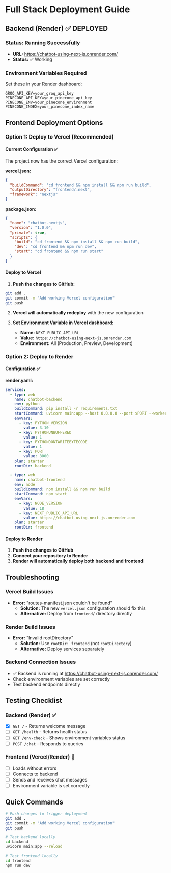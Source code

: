 # Full Stack Deployment Guide

## Backend (Render) ✅ DEPLOYED

### Status: Running Successfully
- **URL:** https://chatbot-using-next-js.onrender.com/
- **Status:** ✅ Working

### Environment Variables Required
Set these in your Render dashboard:
```
GROQ_API_KEY=your_groq_api_key
PINECONE_API_KEY=your_pinecone_api_key
PINECONE_ENV=your_pinecone_environment
PINECONE_INDEX=your_pinecone_index_name
```

## Frontend Deployment Options

### Option 1: Deploy to Vercel (Recommended)

#### Current Configuration ✅

The project now has the correct Vercel configuration:

**vercel.json:**
```json
{
  "buildCommand": "cd frontend && npm install && npm run build",
  "outputDirectory": "frontend/.next",
  "framework": "nextjs"
}
```

**package.json:**
```json
{
  "name": "chatbot-nextjs",
  "version": "1.0.0",
  "private": true,
  "scripts": {
    "build": "cd frontend && npm install && npm run build",
    "dev": "cd frontend && npm run dev",
    "start": "cd frontend && npm run start"
  }
}
```

#### Deploy to Vercel

1. **Push the changes to GitHub:**
```bash
git add .
git commit -m "Add working Vercel configuration"
git push
```

2. **Vercel will automatically redeploy** with the new configuration

3. **Set Environment Variable in Vercel dashboard:**
   - **Name:** `NEXT_PUBLIC_API_URL`
   - **Value:** `https://chatbot-using-next-js.onrender.com`
   - **Environment:** All (Production, Preview, Development)

### Option 2: Deploy to Render

#### Configuration ✅

**render.yaml:**
```yaml
services:
  - type: web
    name: chatbot-backend
    env: python
    buildCommand: pip install -r requirements.txt
    startCommand: uvicorn main:app --host 0.0.0.0 --port $PORT --workers 1 --log-level info
    envVars:
      - key: PYTHON_VERSION
        value: 3.10
      - key: PYTHONUNBUFFERED
        value: 1
      - key: PYTHONDONTWRITEBYTECODE
        value: 1
      - key: PORT
        value: 8000
    plan: starter
    rootDir: backend

  - type: web
    name: chatbot-frontend
    env: node
    buildCommand: npm install && npm run build
    startCommand: npm start
    envVars:
      - key: NODE_VERSION
        value: 18
      - key: NEXT_PUBLIC_API_URL
        value: https://chatbot-using-next-js.onrender.com
    plan: starter
    rootDir: frontend
```

#### Deploy to Render

1. **Push the changes to GitHub**
2. **Connect your repository to Render**
3. **Render will automatically deploy both backend and frontend**

## Troubleshooting

### Vercel Build Issues
- **Error:** "routes-manifest.json couldn't be found"
  - **Solution:** The new `vercel.json` configuration should fix this
  - **Alternative:** Deploy from `frontend/` directory directly

### Render Build Issues
- **Error:** "Invalid rootDirectory"
  - **Solution:** Use `rootDir: frontend` (not `rootDirectory`)
  - **Alternative:** Deploy services separately

### Backend Connection Issues
- ✅ Backend is running at https://chatbot-using-next-js.onrender.com/
- Check environment variables are set correctly
- Test backend endpoints directly

## Testing Checklist

### Backend (Render) ✅
- [x] `GET /` - Returns welcome message
- [ ] `GET /health` - Returns health status
- [ ] `GET /env-check` - Shows environment variables status
- [ ] `POST /chat` - Responds to queries

### Frontend (Vercel/Render) 🔄
- [ ] Loads without errors
- [ ] Connects to backend
- [ ] Sends and receives chat messages
- [ ] Environment variable is set correctly

## Quick Commands

```bash
# Push changes to trigger deployment
git add .
git commit -m "Add working Vercel configuration"
git push

# Test backend locally
cd backend
uvicorn main:app --reload

# Test frontend locally
cd frontend
npm run dev
``` 